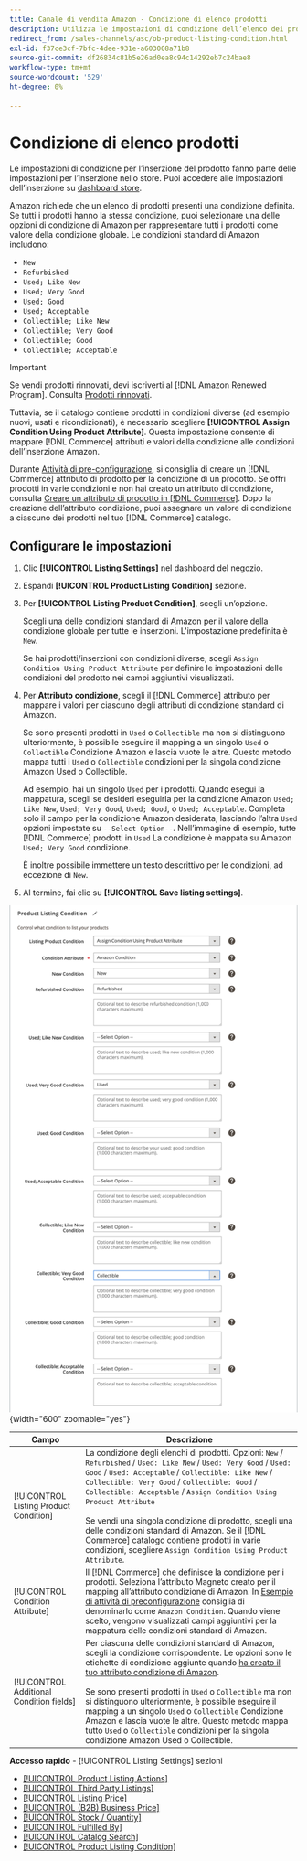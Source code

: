 ```yaml
---
title: Canale di vendita Amazon - Condizione di elenco prodotti
description: Utilizza le impostazioni di condizione dell’elenco dei prodotti per mappare i prodotti Commerce in base a una condizione di prodotto Amazon, ad esempio "Nuovo" o "Rinnovato".
redirect_from: /sales-channels/asc/ob-product-listing-condition.html
exl-id: f37ce3cf-7bfc-4dee-931e-a603008a71b8
source-git-commit: df26834c81b5e26ad0ea8c94c14292eb7c24bae8
workflow-type: tm+mt
source-wordcount: '529'
ht-degree: 0%

---
```


# Condizione di elenco prodotti

Le impostazioni di condizione per l’inserzione del prodotto fanno parte delle impostazioni per l’inserzione nello store. Puoi accedere alle impostazioni dell’inserzione su [dashboard store](./amazon-store-dashboard.md).

Amazon richiede che un elenco di prodotti presenti una condizione definita. Se tutti i prodotti hanno la stessa condizione, puoi selezionare una delle opzioni di condizione di Amazon per rappresentare tutti i prodotti come valore della condizione globale. Le condizioni standard di Amazon includono:

- `New`
- `Refurbished`
- `Used; Like New`
- `Used; Very Good`
- `Used; Good`
- `Used; Acceptable`
- `Collectible; Like New`
- `Collectible; Very Good`
- `Collectible; Good`
- `Collectible; Acceptable`

>[!IMPORTANT]
>
>Se vendi prodotti rinnovati, devi iscriverti al [!DNL Amazon Renewed Program]. Consulta [Prodotti rinnovati](./renewed-products.md).

Tuttavia, se il catalogo contiene prodotti in condizioni diverse (ad esempio nuovi, usati e ricondizionati), è necessario scegliere **[!UICONTROL Assign Condition Using Product Attribute]**. Questa impostazione consente di mappare [!DNL Commerce] attributi e valori della condizione alle condizioni dell’inserzione Amazon.

Durante [Attività di pre-configurazione](./amazon-pre-setup-tasks.md), si consiglia di creare un [!DNL Commerce] attributo di prodotto per la condizione di un prodotto. Se offri prodotti in varie condizioni e non hai creato un attributo di condizione, consulta [Creare un attributo di prodotto in [!DNL Commerce]](./ob-creating-magento-attributes.md). Dopo la creazione dell’attributo condizione, puoi assegnare un valore di condizione a ciascuno dei prodotti nel tuo [!DNL Commerce] catalogo.

## Configurare le impostazioni

1. Clic **[!UICONTROL Listing Settings]** nel dashboard del negozio.

1. Espandi **[!UICONTROL Product Listing Condition]** sezione.

1. Per **[!UICONTROL Listing Product Condition]**, scegli un’opzione.

   Scegli una delle condizioni standard di Amazon per il valore della condizione globale per tutte le inserzioni. L&#39;impostazione predefinita è `New`.

   Se hai prodotti/inserzioni con condizioni diverse, scegli `Assign Condition Using Product Attribute` per definire le impostazioni delle condizioni del prodotto nei campi aggiuntivi visualizzati.

1. Per **Attributo condizione**, scegli il [!DNL Commerce] attributo per mappare i valori per ciascuno degli attributi di condizione standard di Amazon.

   Se sono presenti prodotti in `Used` o `Collectible` ma non si distinguono ulteriormente, è possibile eseguire il mapping a un singolo `Used` o `Collectible` Condizione Amazon e lascia vuote le altre. Questo metodo mappa tutti i `Used` o `Collectible` condizioni per la singola condizione Amazon Used o Collectible.

   Ad esempio, hai un singolo `Used` per i prodotti. Quando esegui la mappatura, scegli se desideri eseguirla per la condizione Amazon `Used; Like New`, `Used; Very Good`, `Used; Good`, o `Used; Acceptable`. Completa solo il campo per la condizione Amazon desiderata, lasciando l’altra `Used` opzioni impostate su `--Select Option--`. Nell’immagine di esempio, tutte [!DNL Commerce] prodotti in `Used` La condizione è mappata su Amazon `Used; Very Good` condizione.

   È inoltre possibile immettere un testo descrittivo per le condizioni, ad eccezione di `New`.

1. Al termine, fai clic su **[!UICONTROL Save listing settings]**.

![Condizione di elenco prodotti](assets/amazon-product-listing-condition.png){width="600" zoomable="yes"}

| Campo | Descrizione |
|---|---|
| [!UICONTROL Listing Product Condition] | La condizione degli elenchi di prodotti. Opzioni: `New` / `Refurbished` / `Used: Like New` / `Used: Very Good` / `Used: Good` / `Used: Acceptable` / `Collectible: Like New` / `Collectible: Very Good` / `Collectible: Good` / `Collectible: Acceptable` / `Assign Condition Using Product Attribute`<br><br>Se vendi una singola condizione di prodotto, scegli una delle condizioni standard di Amazon. Se il [!DNL Commerce] catalogo contiene prodotti in varie condizioni, scegliere `Assign Condition Using Product Attribute`. |
| [!UICONTROL Condition Attribute] | Il [!DNL Commerce] che definisce la condizione per i prodotti. Seleziona l’attributo Magneto creato per il mapping all’attributo condizione di Amazon. In [Esempio di attività di preconfigurazione](./ob-creating-magento-attributes.md) consiglia di denominarlo come `Amazon Condition`. Quando viene scelto, vengono visualizzati campi aggiuntivi per la mappatura delle condizioni standard di Amazon. |
| [!UICONTROL Additional Condition fields] | Per ciascuna delle condizioni standard di Amazon, scegli la condizione corrispondente. Le opzioni sono le etichette di condizione aggiunte quando [ha creato il tuo attributo condizione di Amazon](./ob-creating-magento-attributes.md).<br><br>Se sono presenti prodotti in `Used` o `Collectible` ma non si distinguono ulteriormente, è possibile eseguire il mapping a un singolo `Used` o `Collectible` Condizione Amazon e lascia vuote le altre. Questo metodo mappa tutto `Used` o `Collectible` condizioni per la singola condizione Amazon Used o Collectible. |

**Accesso rapido** - [!UICONTROL Listing Settings] sezioni

- [[!UICONTROL Product Listing Actions]](./product-listing-actions.md)
- [[!UICONTROL Third Party Listings]](./third-party-listing-settings.md)
- [[!UICONTROL Listing Price]](./listing-price.md)
- [[!UICONTROL (B2B) Business Price]](./business-pricing.md)
- [[!UICONTROL Stock / Quantity]](./stock-quantity.md)
- [[!UICONTROL Fulfilled By]](./fulfilled-by.md)
- [[!UICONTROL Catalog Search]](./catalog-search.md)
- [[!UICONTROL Product Listing Condition]](./product-listing-condition.md)
